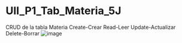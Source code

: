 # UII_P1_Tab_Materia_5J
CRUD de la tabla Materia   Create-Crear   Read-Leer   Update-Actualizar   Delete-Borrar
![image](https://github.com/user-attachments/assets/89e4524d-0a4b-4922-83c6-85ee49462fc1)
